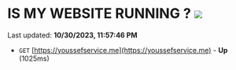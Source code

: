# IS MY WEBSITE RUNNING ? [![](https://img.shields.io/static/v1?label=Sponsor&message=%E2%9D%A4&logo=GitHub&color=%23fe8e86)](https://github.com/sponsors/<username>)

Last updated: **10/30/2023, 11:57:46 PM**

- `GET` [https://youssefservice.me](https://youssefservice.me) - **Up** (1025ms)
